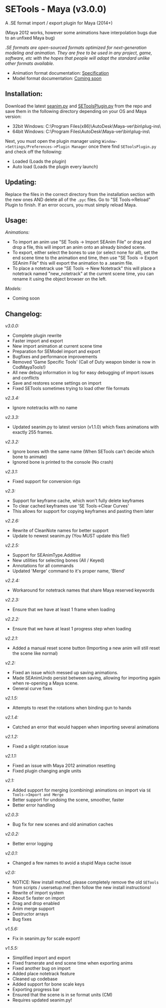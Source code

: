 # SETools - Maya (v3.0.0)

A .SE format import / export plugin for Maya (2014+)

(Maya 2012 works, however some animations have interpolation bugs due to an unfixed Maya bug)

*.SE formats are open-sourced formats optimized for next-generation modeling and animation. They are free to be used in any project, game, software, etc with the hopes that people will adapt the standard unlike other formats available.*

- Animation format documentation: [Specification](https://github.com/SE2Dev/SEAnim-Docs)
- Model format documentation: [Coming soon](#)

## Installation:

Download the latest [seanim.py](https://raw.githubusercontent.com/dtzxporter/SETools/master/seanim.py) and [SEToolsPlugin.py](https://raw.githubusercontent.com/dtzxporter/SETools/master/SEToolsPlugin.py) from the repo and save them in the following directory depending on your OS and Maya version:
- 32bit Windows: C:\Program Files(x86)\AutoDesk\Maya-ver\bin\plug-ins\
- 64bit Windows: C:\Program Files\AutoDesk\Maya-ver\bin\plug-ins\

Next, you must open the plugin manager using `Window->Settings/Preferences->Plugin Manager` once there find `SEToolsPlugin.py` and check off the following:
- Loaded (Loads the plugin)
- Auto load (Loads the plugin every launch)

## Updating:

Replace the files in the correct directory from the installation section with the new ones AND delete all of the `.pyc` files. Go to "SE Tools->Reload" Plugin to finish. If an error occurs, you must simply reload Maya.

## Usage:

*Animations:*
- To import an anim use "SE Tools -> Import SEAnim File" or drag and drop a file, this will import an anim onto an already binded scene.
- To export, either select the bones to use (or select none for all), set the end scene time to the animation end time, then use "SE Tools -> Export SEAnim File" this will export the animation to a .seanim file.
- To place a notetrack use "SE Tools -> New Notetrack" this will place a notetrack named "new_notetrack" at the current scene time, you can rename it using the object browser on the left.

*Models:*
- Coming soon

## Changelog:

*v3.0.0:*
- Complete plugin rewrite
- Faster import and export
- New import animation at current scene time
- Preparation for SEModel import and export
- Bugfixes and performance improvements
- Removed 'Game Specific Tools' (Call of Duty weapon binder is now in CodMayaTools!)
- All new debug information in log for easy debugging of import issues and conflicts
- Save and restores scene settings on import
- Fixed SETools sometimes trying to load other file formats

*v2.3.4:*
- Ignore notetracks with no name

*v2.3.3:*
- Updated seanim.py to latest version (v1.1.0) which fixes animations with exactly 255 frames.

*v2.3.2:*
- Ignore bones with the same name (When SETools can't decide which bone to animate)
- Ignored bone is printed to the console (No crash)

*v2.3.1:*
- Fixed support for conversion rigs

*v2.3:*
- Support for keyframe cache, which won't fully delete keyframes
- To clear cached keyframes use 'SE Tools->Clear Curves'
- This allows for support for copying keyframes and pasting them later

*v2.2.6:*
- Rewrite of CleanNote names for better support
- Update to newest seanim.py (You MUST update this file!)

*v2.2.5:*
- Support for SEAnimType.Additive
- New utilities for selecting bones (All / Keyed)
- Annotations for all commands
- Updated 'Merge' command to it's proper name, 'Blend'

*v2.2.4:*
- Workaround for notetrack names that share Maya reserved keywords

*v2.2.3:*
- Ensure that we have at least 1 frame when loading

*v2.2.2:*
- Ensure that we have at least 1 progress step when loading

*v2.2.1:*
- Added a manual reset scene button (Importing a new anim will still reset the scene like normal)

*v2.2:*
- Fixed an issue which messed up saving animations.
- Made SEAnimUndo persist between saving, allowing for importing again when re-opening a Maya scene.
- General curve fixes

*v2.1.5:*
- Attempts to reset the rotations when binding gun to hands

*v2.1.4:*
- Catched an error that would happen when importing several animations

*v2.1.2:*
- Fixed a slight rotation issue

*v2.1.1:*
- Fixed an issue with Maya 2012 animation resetting
- Fixed plugin changing angle units

*v2.1:*
- Added support for merging (combining) animations on import via `SE Tools->Import and Merge`
- Better support for undoing the scene, smoother, faster
- Better error handling

*v2.0.3:*
- Bug fix for new scenes and old animation caches

*v2.0.2:*
- Better error logging

*v2.0.1:*
- Changed a few names to avoid a stupid Maya cache issue

*v2.0:*
- NOTICE: New install method, please completely remove the old `SETools` from scripts / usersetup.mel then follow the new install instructions!
- Rewrite of import system
- About 5x faster on import
- Drag and drop enabled
- Anim merge support
- Destructor arrays
- Bug fixes

*v1.5.6:*
- Fix in seanim.py for scale export!

*v1.5.5:*
- Simplified import and export
- Fixed framerate and end scene time when exporting anims
- Fixed another bug on import
- Added place notetrack feature
- Cleaned up codebase
- Added support for bone scale keys
- Exporting progress bar
- Ensured that the scene is in se format units (CM)
- Requires updated seanim.py!
